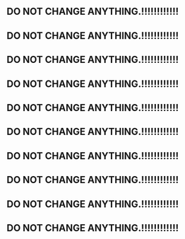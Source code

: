 ## DO NOT CHANGE ANYTHING.!!!!!!!!!!!! 
## DO NOT CHANGE ANYTHING.!!!!!!!!!!!! 
## DO NOT CHANGE ANYTHING.!!!!!!!!!!!! 
## DO NOT CHANGE ANYTHING.!!!!!!!!!!!! 
## DO NOT CHANGE ANYTHING.!!!!!!!!!!!! 
## DO NOT CHANGE ANYTHING.!!!!!!!!!!!! 
## DO NOT CHANGE ANYTHING.!!!!!!!!!!!! 
## DO NOT CHANGE ANYTHING.!!!!!!!!!!!! 
## DO NOT CHANGE ANYTHING.!!!!!!!!!!!! 
## DO NOT CHANGE ANYTHING.!!!!!!!!!!!! 
